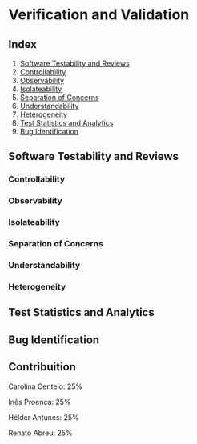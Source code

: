 # Verification and Validation

## Index

1. [Software Testability and Reviews](#testability)
 1. [Controllability](#controllability)
 2. [Observability](#observability)
 3. [Isolateability](#isolateability)
 4. [Separation of Concerns](#concerns)
 5. [Understandability](#understandability)
 6. [Heterogeneity](#heterogeneity)
2. [Test Statistics and Analytics](#statistics)
3. [Bug Identification](#bugs)

## Software Testability and Reviews <a name="testability"></a>

### Controllability <a name="controllability"></a>

### Observability <a name="observability"></a>

### Isolateability <a name="isolateability"></a>

### Separation of Concerns <a name="concerns"></a>

### Understandability <a name="understandability"></a>

### Heterogeneity <a name="heterogeneity"></a>

## Test Statistics and Analytics <a name="statistics"></a>

## Bug Identification <a name="bugs"></a>

## Contribuition <a name="contribuition"></a>

Carolina Centeio: 25%

Inês Proença: 25%

Hélder Antunes: 25%

Renato Abreu: 25%
